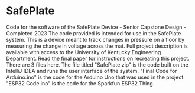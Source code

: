 # SafePlate
Code for the software of the SafePlate Device - Senior Capstone Design - Completed 2023
The code provided is intended for use in the SafePlate system. This is a device meant to track changes in pressure on a floor by measuring the change in voltage across the mat. Full project description is available with access to the University of Kentucky Engineering Department. Read the final paper for instructions on recreating this project. 
There are 3 files here. The file titled "SafePlate.zip" is the code built on the IntelliJ IDEA and runs the user interface of the system. "Final Code for Arduino.ino" is the code for the Arduino Uno that was used in the project. "ESP32 Code.ino" is the code for the Sparkfun ESP32 Thing. 
